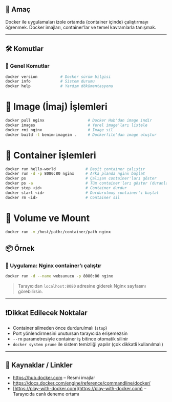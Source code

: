 ## 🧠 Amaç

Docker ile uygulamaları izole ortamda (container içinde) çalıştırmayı öğrenmek. Docker imajları, container’lar ve temel kavramlarla tanışmak.

---

## 🛠️ Komutlar

### 🔹 Genel Komutlar
```bash
docker version          # Docker sürüm bilgisi
docker info             # Sistem durumu
docker help             # Yardım dökümantasyonu
```
# 🔹 Image (İmaj) İşlemleri
```bash
docker pull nginx                   # Docker Hub'dan image indir
docker images                       # Yerel image'ları listele
docker rmi nginx                    # Image sil
docker build -t benim-imageim .     # Dockerfile'dan image oluştur
```
# 🔹 Container İşlemleri
```bash
docker run hello-world             # Basit container çalıştır
docker run -d -p 8080:80 nginx     # Arka planda nginx başlat
docker ps                          # Çalışan container'ları göster
docker ps -a                       # Tüm container'ları göster (duranlar dahil)
docker stop <id>                   # Container durdur
docker start <id>                  # Durdurulmuş container'ı başlat
docker rm <id>                     # Container sil
```
# 🔹 Volume ve Mount
```bash
docker run -v /host/path:/container/path nginx
```

## 📦 Örnek

### 📘 Uygulama: Nginx container'ı çalıştır

```bash
docker run -d --name websunucu -p 8080:80 nginx
```

> Tarayıcıdan `localhost:8080` adresine giderek Nginx sayfasını görebilirsin.

---

## ❗️Dikkat Edilecek Noktalar

- Container silmeden önce durdurulmalı (`stop`)
- Port yönlendirmesini unutursan tarayıcıda erişemezsin
- `--rm` parametresiyle container iş bitince otomatik silinir
- `docker system prune` ile sistem temizliği yapılır (çok dikkatli kullanılmalı)
---
## 🔗 Kaynaklar / Linkler

- https://hub.docker.com – Resmi imajlar
- https://docs.docker.com/engine/reference/commandline/docker/
- [https://play-with-docker.com](https://play-with-docker.com) – Tarayıcıda canlı deneme ortamı